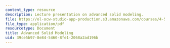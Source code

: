 ```yaml
---
content_type: resource
description: Lecture presentation on advanced solid modeling.
file: https://ol-ocw-studio-app-production.s3.amazonaws.com/courses/4-510-digital-design-fabrication-fall-2008/39ce5b978e8454608fe12068a2ad196b_lec3.pdf
file_type: application/pdf
resourcetype: Document
title: Advanced Solid Modeling
uid: 39ce5b97-8e84-5460-8fe1-2068a2ad196b
---
```

